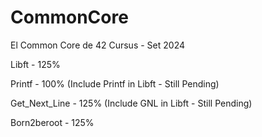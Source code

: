 # CommonCore
El Common Core de 42 Cursus - Set 2024

Libft - 125%

Printf - 100% (Include Printf in Libft - Still Pending)

Get_Next_Line - 125% (Include GNL in Libft - Still Pending)

Born2beroot - 125%
